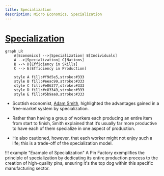 ```yaml
---
title: Specialization
description: Micro Economics, Specialization
---
```


# [Specialization](https://www.investopedia.com/terms/s/specialization.asp)

```mermaid
graph LR
    A[Economics] -->|Specialization| B[Individuals]
    A -->|Specialization| C[Nations]
    B --> D[Efficiency in Skills]
    C --> E[Efficiency in Production]

    style A fill:#f9d5e5,stroke:#333
    style B fill:#eeac99,stroke:#333
    style C fill:#e06377,stroke:#333
    style D fill:#c83349,stroke:#333
    style E fill:#5b9aa0,stroke:#333
```

- Scottish economist, [Adam Smith](https://en.wikipedia.org/wiki/Adam_Smith), highlighted the advantages gained in a free-market system by specialization. 

- Rather than having a group of workers each producing an entire item from start to finish, Smith explained that it’s usually far more productive to have each of them specialize in one aspect of production. 

- He also cautioned, however, that each worker might not enjoy such a life; this is a trade-off of the specialization model.


!!! example "Example of Specialization"
    A Pin Factory exemplifies the principle of specialization by dedicating its entire production process to the creation of high-quality pins, ensuring it's the top dog within this specific manufacturing sector.